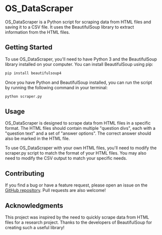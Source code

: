 # OS_DataScraper
OS_DataScraper is a Python script for scraping data from HTML files and saving it to a CSV file. It uses the BeautifulSoup library to extract information from the HTML files.
## Getting Started
To use OS_DataScraper, you'll need to have Python 3 and the BeautifulSoup library installed on your computer. You can install BeautifulSoup using pip:
```python
pip install beautifulsoup4
```
Once you have Python and BeautifulSoup installed, you can run the script by running the following command in your terminal:
```python
python scraper.py
```
## Usage
OS_DataScraper is designed to scrape data from HTML files in a specific format. The HTML files should contain multiple "question divs", each with a "question text" and a set of "answer options". The correct answer should also be marked in the HTML file.

To use OS_DataScraper with your own HTML files, you'll need to modify the scraper.py script to match the format of your HTML files. You may also need to modify the CSV output to match your specific needs.

## Contributing
If you find a bug or have a feature request, please open an issue on the [GitHub repository](https://github.com/IdleGoat/OS_DataScraper/issues). Pull requests are also welcome!

## Acknowledgments
This project was inspired by the need to quickly scrape data from HTML files for a research project. Thanks to the developers of BeautifulSoup for creating such a useful library!




